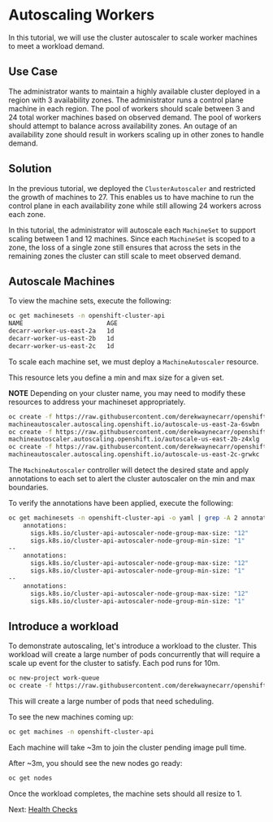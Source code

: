 # Autoscaling Workers

In this tutorial, we will use the cluster autoscaler to scale worker machines
to meet a workload demand.

## Use Case

The administrator wants to maintain a highly available cluster deployed in a
region with 3 availability zones.  The administrator runs a control plane
machine in each region.  The pool of workers should scale between 3 and 24 total
worker machines based on observed demand.  The pool of workers should attempt to
balance across availability zones. An outage of an availability zone should
result in workers scaling up in other zones to handle demand.

## Solution

In the previous tutorial, we deployed the `ClusterAutoscaler` and restricted the
growth of machines to 27.  This enables us to have machine to run the control plane
in each availability zone while still allowing 24 workers across each zone.

In this tutorial, the administrator will autoscale each `MachineSet` to support
scaling between 1 and 12 machines.  Since each `MachineSet` is scoped to a zone,
the loss of a single zone still ensures that across the sets in the remaining zones
the cluster can still scale to meet observed demand.

## Autoscale Machines

To view the machine sets, execute the following:

```sh
oc get machinesets -n openshift-cluster-api
NAME                       AGE
decarr-worker-us-east-2a   1d
decarr-worker-us-east-2b   1d
decarr-worker-us-east-2c   1d
```

To scale each machine set, we must deploy a `MachineAutoscaler` resource.

This resource lets you define a min and max size for a given set.

**NOTE** Depending on your cluster name, you may need to modify these resources to address your machineset appropriately.

```sh
oc create -f https://raw.githubusercontent.com/derekwaynecarr/openshift-the-easy-way/master/assets/machine-autoscale-us-east-2a.yaml
machineautoscaler.autoscaling.openshift.io/autoscale-us-east-2a-6swbn
oc create -f https://raw.githubusercontent.com/derekwaynecarr/openshift-the-easy-way/master/assets/machine-autoscale-us-east-2b.yaml
machineautoscaler.autoscaling.openshift.io/autoscale-us-east-2b-z4xlg
oc create -f https://raw.githubusercontent.com/derekwaynecarr/openshift-the-easy-way/master/assets/machine-autoscale-us-east-2c.yaml
machineautoscaler.autoscaling.openshift.io/autoscale-us-east-2c-grwkc
```

The `MachineAutoscaler` controller will detect the desired state and apply annotations
to each set to alert the cluster autoscaler on the min and max boundaries.

To verify the annotations have been applied, execute the following:

```sh
oc get machinesets -n openshift-cluster-api -o yaml | grep -A 2 annotations
    annotations:
      sigs.k8s.io/cluster-api-autoscaler-node-group-max-size: "12"
      sigs.k8s.io/cluster-api-autoscaler-node-group-min-size: "1"
--
    annotations:
      sigs.k8s.io/cluster-api-autoscaler-node-group-max-size: "12"
      sigs.k8s.io/cluster-api-autoscaler-node-group-min-size: "1"
--
    annotations:
      sigs.k8s.io/cluster-api-autoscaler-node-group-max-size: "12"
      sigs.k8s.io/cluster-api-autoscaler-node-group-min-size: "1"
```

## Introduce a workload

To demonstrate autoscaling, let's introduce a workload to the cluster.  This workload will create a large number of pods
concurrently that will require a scale up event for the cluster to satisfy.  Each pod runs for 10m.

```sh
oc new-project work-queue
oc create -f https://raw.githubusercontent.com/derekwaynecarr/openshift-the-easy-way/master/assets/job-work-queue.yaml
```

This will create a large number of pods that need scheduling.

To see the new machines coming up:

```sh
oc get machines -n openshift-cluster-api
```

Each machine will take ~3m to join the cluster pending image pull time.

After ~3m, you should see the new nodes go ready:

```sh
oc get nodes
```

Once the workload completes, the machine sets should all resize to 1.

Next: [Health Checks](08-health-checks.md)